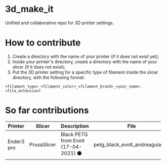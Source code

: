 # 3d_make_it
Unified and collaborative repo for 3D printer settings.

# How to contribute

1. Create a directory with the name of your printer (if it does not exist yet);
2. Inside your printer's directory, create a directory with the name of your slicer (if it does not exist);
3. Put the 3D printer setting for a specific type of filament inside the slicer directory, with the following format:
```
<filament_type>_<filament_color>_<filament_brand>_<your_name>.<file_extension>
```

# So far contributions

| **Printer** | **Slicer** | **Description** | **File** |
|---|---|---|---|
| Ender3 pro | PrusaSlicer | Black PETG from Evolt (17-04-2021) :black_circle: | petg_black_evolt_andreaguiar.ini |
